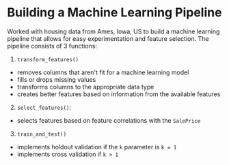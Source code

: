 # Building a Machine Learning Pipeline
Worked with housing data from Ames, Iowa, US to build a machine learning pipeline that allows for easy experimentation and feature selection.
The pipeline consists of 3 functions:
1. `transform_features()`
- removes columns that aren't fit for a machine learning model
- fills or drops missing values
- transforms columns to the appropriate data type
- creates better features based on information from the available features
2. `select_features()`:
- selects features based on feature correlations with the `SalePrice`
3. `train_and_test()`
- implements holdout validation if the `k` parameter is `k = 1`
- implements cross validation if `k > 1`
